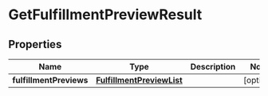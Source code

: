 # GetFulfillmentPreviewResult

## Properties
Name | Type | Description | Notes
------------ | ------------- | ------------- | -------------
**fulfillmentPreviews** | [**FulfillmentPreviewList**](FulfillmentPreviewList.md) |  |  [optional]

